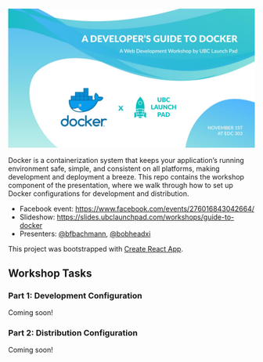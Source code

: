 [![Banner](.static/banner.jpg)](#)

Docker is a containerization system that keeps your application’s running
environment safe, simple, and consistent on all platforms, making development
and deployment a breeze. This repo contains the workshop component of the
presentation, where we walk through how to set up Docker configurations for
development and distribution.

- Facebook event: https://www.facebook.com/events/276016843042664/ 
- Slideshow: https://slides.ubclaunchpad.com/workshops/guide-to-docker
- Presenters: [@bfbachmann](https://github.com/bfbachmann), [@bobheadxi](https://github.com/bobheadxi)

This project was bootstrapped with [Create React App](https://github.com/facebook/create-react-app).

## Workshop Tasks

### Part 1: Development Configuration

Coming soon!

### Part 2: Distribution Configuration

Coming soon!
